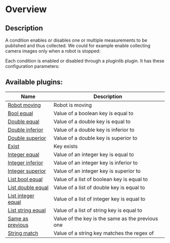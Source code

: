# Overview

## Description
A condition enables or disables one or multiple measurements to be published and thus collected. We could for example enable collecting camera images only when a robot is stopped:

Each condition is enabled or disabled through a pluginlib plugin. It has these configuration parameters:

## Available plugins:

| Name                                                     | Description                                      |
| -------------------------------------------------------- | ------------------------------------------------ |
| [Robot moving](./conditions/moving.md)                   | Robot is moving                                  |
| [Bool equal](./conditions/bool_equal.md.md)              | Value of a boolean key is equal to               |
| [Double equal](./conditions/double_equal.md)             | Value of a double key is equal to                |
| [Double inferior](./conditions/double_inferior.md)       | Value of a double key is inferior to             |
| [Double superior](./conditions/double_superior.md)       | Value of a double key is superior to             |
| [Exist](./conditions/exist.md)                           | Key exists                                       |
| [Integer equal](./conditions/integer_equal.md)           | Value of an integer key is equal to              |
| [Integer inferior](./conditions/integer_inferior.md)     | Value of an integer key is inferior to           |
| [Integer superior](./conditions/integer_superior.md)     | Value of an integer key is superior to           |
| [List bool equal](./conditions/list_bool_equal.md)       | Value of a list of boolean key is equal to       |
| [List double equal](./conditions/list_double_equal.md)   | Value of a list of double key is equal to        |
| [List integer equal](./conditions/list_integer_equal.md) | Value of a list of integer key is equal to       |
| [List string equal](./conditions/list_string_equal.md)   | Value of a list of string key is equal to        |
| [Same as previous](./conditions/same_as_previous.md)     | Value of the key is the same as the previous one |
| [String match](./conditions/string_match.md)             | Value of a string key matches the regex of       |
